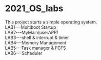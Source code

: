 # 2021_OS_labs  
This project starts a simple operating system.  
LAB1---Multiboot Startup  
LAB2---MyMain(userAPP)  
LAB3---shell & interrupt & timer  
LAB4---Memory Management  
LAB5---Task manager & FCFS  
LAB6---Scheduler  
